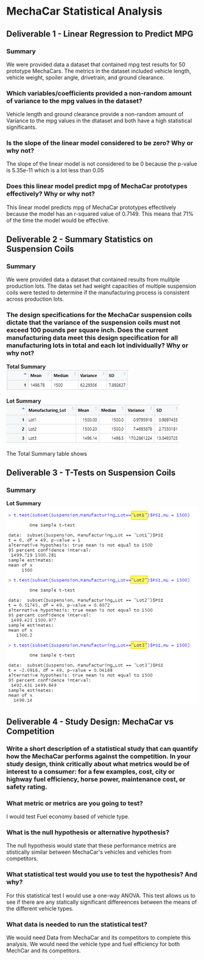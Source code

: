 # MechaCar Statistical Analysis


##  Deliverable 1 - Linear Regression to Predict MPG

### Summary

We were provided data a dataset that contained mpg test results for 50 prototype MechaCars.  The metrics in the dataset included vehicle length, vehicle weight, spoiler angle, drivetrain, and ground clearance. 


### Which variables/coefficients provided a non-random amount of variance to the mpg values in the dataset?

Vehicle length and ground clearance provide a non-random amount of Variance to the mpg values in the dtataset and both have a high statistical significants.

### Is the slope of the linear model considered to be zero? Why or why not?

The slope of the linear model is not considered to be 0 because the p-value is 5.35e-11 which is a lot less than 0.05


### Does this linear model predict mpg of MechaCar prototypes effectively? Why or why not?

This linear model predicts mpg of MechaCar prototypes effectilvely because the model has an r-squared value of 0.7149.  This means that 71% of the time the model would be effective.


## Deliverable 2 - Summary Statistics on Suspension Coils

### Summary

We were provided data a dataset that contained results from mulitple production lots. The datas set had weight capacities of multiple suspension coils were tested to determine if the manufacturing process is consistent across production lots.

### The design specifications for the MechaCar suspension coils dictate that the variance of the suspension coils must not exceed 100 pounds per square inch. Does the current manufacturing data meet this design specification for all manufacturing lots in total and each lot individually? Why or why not?

<b>Total Summary</b><br>
<img src="https://github.com/andralobo/Module15-Challenge/blob/main/Resources/total_summary.png?raw=true" width="auto" height="auto">

<b>Lot Summary</b><br>
<img src="https://github.com/andralobo/Module15-Challenge/blob/main/Resources/lot_summary.png?raw=true" width="auto" height="auto">


The Total Summary table shows 


## Deliverable 3 - T-Tests on Suspension Coils

### Summary

<b>Lot Summary</b><br>
<img src="https://github.com/andralobo/Module15-Challenge/blob/main/Resources/Suspension_lots.png?raw=true" width="auto" height="auto">


## Deliverable 4 - Study Design: MechaCar vs Competition

### Write a short description of a statistical study that can quantify how the MechaCar performs against the competition. In your study design, think critically about what metrics would be of interest to a consumer: for a few examples, cost, city or highway fuel efficiency, horse power, maintenance cost, or safety rating.


### What metric or metrics are you going to test?

I would test Fuel economy based of vehicle type.


### What is the null hypothesis or alternative hypothesis?

The null hypothesis would state that these performance metrics are stistically similar between MechaCar's vehicles and vehicles from competitors.  

### What statistical test would you use to test the hypothesis? And why?

For this statistical test I would use a one-way ANOVA. This test allows us to see if there are any statically significant differeences between the means of the different vehicle types.  

### What data is needed to run the statistical test?

We would need Data from MechaCar and its competitors to complete this analysis.  We would need the vehicle type and fuel efficiency for both MechCar and its competitors.



